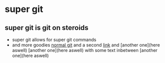 # super git

## super git is git on steroids
* super git allows for super git commands
* and more goodies
[normal git](/wiki/git) and a second [link](here) and [another one](here aswell) [another one](here aswell) with some text inbetween [another one](here aswell)
